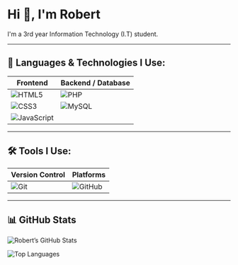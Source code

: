 # Hi 👋, I'm Robert

I'm a 3rd year Information Technology (I.T) student.

---

## 🧠 Languages & Technologies I Use:

| Frontend             | Backend / Database      |
|----------------------|--------------------------|
| ![HTML5](https://img.shields.io/badge/HTML5-E34F26?style=for-the-badge&logo=html5&logoColor=white) | ![PHP](https://img.shields.io/badge/PHP-777BB4?style=for-the-badge&logo=php&logoColor=white) |
| ![CSS3](https://img.shields.io/badge/CSS3-1572B6?style=for-the-badge&logo=css3&logoColor=white) | ![MySQL](https://img.shields.io/badge/MySQL-4479A1?style=for-the-badge&logo=mysql&logoColor=white) |
| ![JavaScript](https://img.shields.io/badge/JavaScript-F7DF1E?style=for-the-badge&logo=javascript&logoColor=black) |  |

---

## 🛠️ Tools I Use:

| Version Control | Platforms |
|-----------------|-----------|
| ![Git](https://img.shields.io/badge/Git-F05032?style=for-the-badge&logo=git&logoColor=white) | ![GitHub](https://img.shields.io/badge/GitHub-181717?style=for-the-badge&logo=github&logoColor=white) |

---

## 📊 GitHub Stats

![Robert’s GitHub Stats](https://github-readme-stats.vercel.app/api?username=Wagurii&show_icons=true&theme=radical)  

![Top Languages](https://github-readme-stats.vercel.app/api/top-langs/?username=Wagurii&layout=compact&theme=radical)
